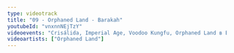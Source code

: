 ```yaml
---
type: videotrack
title: "09 - Orphaned Land - Barakah"
youtubeId: "vnxnnNEjTzY"
videoevents: "Crisálida, Imperial Age, Voodoo Kungfu, Orphaned Land в Baroeg"
videoartists: ["Orphaned Land"]
---
```

